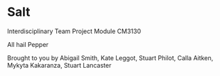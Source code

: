 # Salt
Interdisciplinary Team Project Module CM3130

All hail Pepper

Brought to you by Abigail Smith, Kate Leggot, Stuart Philot, Calla Aitken, Mykyta Kakaranza, Stuart Lancaster
